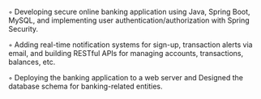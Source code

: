 ◦ Developing secure online banking application using Java, Spring Boot, MySQL, and implementing user authentication/authorization with Spring Security.

◦ Adding real-time notification systems for sign-up, transaction alerts via email, and building RESTful APIs for managing accounts, transactions, balances, etc.

◦ Deploying the banking application to a web server and Designed the database schema for banking-related entities.
